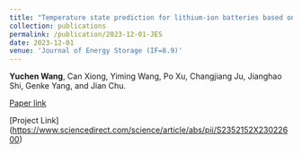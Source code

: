 ```yaml
---
title: "Temperature state prediction for lithium-ion batteries based on improved physics informed neural networks"
collection: publications
permalink: /publication/2023-12-01-JES
date: 2023-12-01
venue: 'Journal of Energy Storage (IF=8.9)'
---
```

**Yuchen Wang**, Can Xiong, Yiming Wang, Po Xu, Changjiang Ju, Jianghao Shi, Genke Yang, and Jian Chu.

[Paper link](https://www.sciencedirect.com/science/article/abs/pii/S2352152X23022600)

[Project Link] (https://www.sciencedirect.com/science/article/abs/pii/S2352152X23022600)


